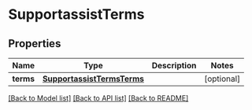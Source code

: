 # SupportassistTerms

## Properties
Name | Type | Description | Notes
------------ | ------------- | ------------- | -------------
**terms** | [**SupportassistTermsTerms**](SupportassistTermsTerms.md) |  | [optional] 

[[Back to Model list]](../README.md#documentation-for-models) [[Back to API list]](../README.md#documentation-for-api-endpoints) [[Back to README]](../README.md)


